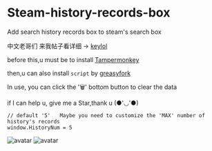 # Steam-history-records-box
Add  search history records box to steam's search box

中文老哥们 来我帖子看详细 → [keylol](https://keylol.com/t693504-1-1) 

before this,u must be to install 
[Tampermonkey](https://www.tampermonkey.net/) 

then,u can also install `script` by [greasyfork](https://greasyfork.org/zh-CN/scripts/422927) 

In use, you can click the '🗑' bottom button to clear the data

if I can help u, give me a Star,thank u (●'◡'●)

```
// default '5'   Maybe you need to customize the 'MAX' number of history's records
window.HistoryNum = 5
```

![avatar](https://github.com/wsz987/Steam-history-records-box/blob/main/1.jpg?raw=true)
![avatar](https://github.com/wsz987/Steam-history-records-box/blob/main/2.jpg?raw=true)

